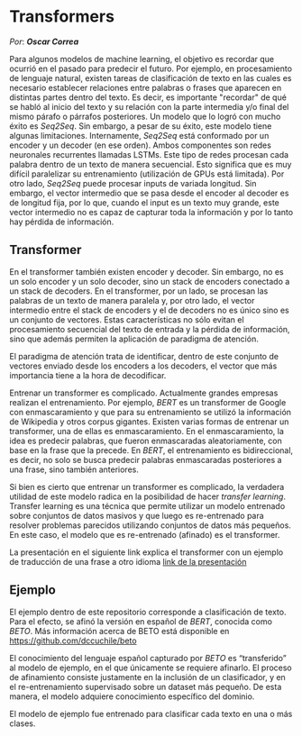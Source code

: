 # Transformers
_Por_: **_Oscar Correa_**

Para algunos modelos de machine learning, el objetivo es recordar que ocurrió en el pasado para predecir el futuro. Por ejemplo, en procesamiento de lenguaje natural, existen tareas de clasificación de texto en las cuales es necesario establecer relaciones entre palabras o frases que aparecen en distintas partes dentro del texto. Es decir, es importante "recordar" de qué se habló al inicio del texto y su relación con la parte intermedia y/o final del mismo párafo o párrafos posteriores. Un modelo que lo logró con mucho éxito es _Seq2Seq_. Sin embargo, a pesar de su éxito, este modelo tiene algunas limitaciones. Internamente, _Seq2Seq_ está conformado por un encoder y un decoder (en ese orden). Ambos componentes son redes neuronales recurrentes llamadas LSTMs. Este tipo de redes procesan cada palabra dentro de un texto de manera secuencial. Esto significa que es muy difícil paralelizar su entrenamiento (utilización de GPUs está limitada). Por otro lado, _Seq2Seq_ puede procesar inputs de variada longitud. Sin embargo, el vector intermedio que se pasa desde el encoder al decoder es de longitud fija, por lo que, cuando el input es un texto muy grande, este vector intermedio no es capaz de capturar toda la información y por lo tanto hay pérdida de información.

## Transformer
En el transformer también existen encoder y decoder. Sin embargo, no es un solo encoder y un solo decoder, sino un stack de encoders conectado a un stack de decoders. En el transformer, por un lado, se procesan las palabras de un texto de manera paralela y, por otro lado, el vector intermedio entre el stack de encoders y el de decoders no es único sino es un conjunto de vectores. Estas características no sólo evitan el procesamiento secuencial del texto de entrada y la pérdida de información, sino que además permiten la aplicación de paradigma de atención.

El paradigma de atención trata de identificar, dentro de este conjunto de vectores enviado desde los encoders a los decoders, el vector que más importancia tiene a la hora de decodificar.

Entrenar un transformer es complicado. Actualmente grandes empresas realizan el entrenamiento. Por ejemplo, _BERT_ es un transformer de Google con enmascaramiento y que para su entrenamiento se utilizó la información de Wikipedia y otros corpus gigantes. Existen varias formas de entrenar un transformer, una de ellas es enmascaramiento. En el enmascaramiento, la idea es predecir palabras, que fueron enmascaradas aleatoriamente, con base en la frase que la precede. En _BERT_, el entrenamiento es bidireccional, es decir, no solo se busca predecir palabras enmascaradas posteriores a una frase, sino también anteriores.

Si bien es cierto que entrenar un transformer es complicado, la verdadera utilidad de este modelo radica en la posibilidad de hacer _transfer learning_. Transfer learning es una técnica que permite utilizar un modelo entrenado sobre conjuntos de datos masivos y que luego es re-entrenado para resolver problemas parecidos utilizando conjuntos de datos más pequeños. En este caso, el modelo que es re-entrenado (afinado) es el transformer.

La presentación en el siguiente link explica el transformer con un ejemplo de traducción de una frase a otro idioma [link de la presentación](https://pichincha.sharepoint.com/:v:/s/ChapterAdvancedAnalytics/EaToAX4BuoNKkshru2eA96kB7h1uEcnFIq6cTeCDD_qWdQ?e=hm3ATP)

## Ejemplo
El ejemplo dentro de este repositorio corresponde a clasificación de texto. Para el efecto, se afinó la versión en español de _BERT_, conocida como _BETO_. Más información acerca de BETO está disponible en https://github.com/dccuchile/beto

El conocimiento del lenguaje español capturado por _BETO_ es “transferido” al modelo de ejemplo, en el que únicamente se requiere afinarlo. El proceso de afinamiento consiste justamente en la inclusión de un clasificador, y en el re-entrenamiento supervisado sobre un dataset más pequeño. De esta manera, el modelo adquiere conocimiento específico del dominio.

El modelo de ejemplo fue entrenado para clasificar cada texto en una o más clases.

